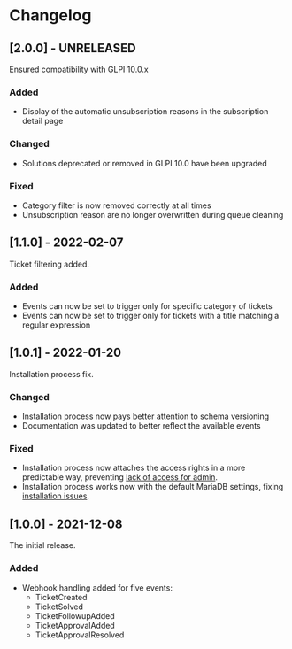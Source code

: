 # Changelog

## [2.0.0] - UNRELEASED

Ensured compatibility with GLPI 10.0.x

### Added

* Display of the automatic unsubscription reasons in the subscription detail page

### Changed

* Solutions deprecated or removed in GLPI 10.0 have been upgraded

### Fixed

* Category filter is now removed correctly at all times
* Unsubscription reason are no longer overwritten during queue cleaning

## [1.1.0] - 2022-02-07

Ticket filtering added.

### Added

* Events can now be set to trigger only for specific category of tickets
* Events can now be set to trigger only for tickets with a title matching a regular expression

## [1.0.1] - 2022-01-20

Installation process fix.

### Changed

* Installation process now pays better attention to schema versioning
* Documentation was updated to better reflect the available events

### Fixed

* Installation process now attaches the access rights in a more predictable way, preventing
  [lack of access for admin](https://github.com/FutureProcessing/glpi-webhook/issues/1).
* Installation process works now with the default MariaDB settings,
  fixing [installation issues](https://github.com/FutureProcessing/glpi-webhook/issues/3).

## [1.0.0] - 2021-12-08

The initial release.

### Added

* Webhook handling added for five events:
    * TicketCreated
    * TicketSolved
    * TicketFollowupAdded
    * TicketApprovalAdded
    * TicketApprovalResolved
